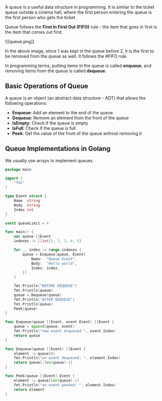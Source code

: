 A queue is a useful data structure in programming. It is similar to the ticket queue outside a cinema hall, where the first person entering the queue is the first person who gets the ticket.

Queue follows the **First In First Out (FIFO)** rule - the item that goes in first is the item that comes out first.

![[queue.png]]

In the above image, since 1 was kept in the queue before 2, it is the first to be removed from the queue as well. It follows the #FIFO rule.

In programming terms, putting items in the queue is called **enqueue**, and removing items from the queue is called **dequeue**.

## Basic Operations of Queue

A queue is an object (an abstract data structure - ADT) that allows the following operations:

- **Enqueue**: Add an element to the end of the queue
- **Dequeue**: Remove an element from the front of the queue
- **IsEmpty**: Check if the queue is empty
- **IsFull**: Check if the queue is full
- **Peek**: Get the value of the front of the queue without removing it

## Queue Implementations in Golang

We usually use arrays to implement queues.

```go
package main

import (
	"fmt"
)

type Event struct {
	Name  string
	Body  string
	Index int
}

const queueLimit = 4

func main() {
	var queue []Event
	indexes := []int{1, 2, 3, 4, 5}

	for _, index := range indexes {
		queue = Enqueue(queue, Event{
			Name:  "Queue Event",
			Body:  "Hello world",
			Index: index,
		})
	}

	fmt.Println("BEFORE DEQUEUE")
	fmt.Println(queue)
	queue = Dequeue(queue)
	fmt.Println("AFTER DEQUEUE")
	fmt.Println(queue)
	Peek(queue)
}

func Enqueue(queue []Event, event Event) []Event {
	queue = append(queue, event)
	fmt.Println("new event enqueued ", event.Index)
	return queue
}

func Dequeue(queue []Event) []Event {
	element := queue[0]
	fmt.Println("an event dequeued: ", element.Index)
	return queue[:len(queue)-1]
}

func Peek(queue []Event) Event {
	element := queue[len(queue)-1]
	fmt.Println("an event peeked: ", element.Index)
	return element
}
```
